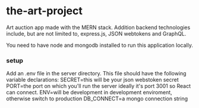 # the-art-project

Art auction app made with the MERN stack.
Addition backend technologies include, but are not limited to, express.js, JSON webtokens and GraphQL.

You need to have node and mongodb installed to run this application locally.

### setup

Add an .env file in the server directory.
This file should have the following variable declarations:
SECRET=this will be your json webstoken secret
PORT=the port on which you'll run the server ideally it's port 3001 so React can connect.
ENV=will be development in development enviroment, otherwise switch to production
DB_CONNECT=a mongo connection string
